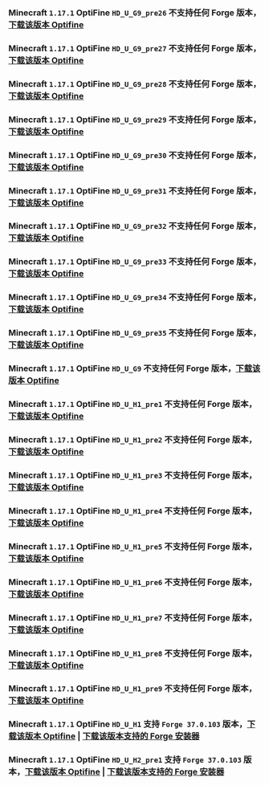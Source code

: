 ### Minecraft `1.17.1` OptiFine `HD_U_G9_pre26` 不支持**任何** Forge 版本，[下载该版本 Optifine](https://optifine.cn/download/preview_OptiFine_1.17.1_HD_U_G9_pre26.jar)



### Minecraft `1.17.1` OptiFine `HD_U_G9_pre27` 不支持**任何** Forge 版本，[下载该版本 Optifine](https://optifine.cn/download/preview_OptiFine_1.17.1_HD_U_G9_pre27.jar)



### Minecraft `1.17.1` OptiFine `HD_U_G9_pre28` 不支持**任何** Forge 版本，[下载该版本 Optifine](https://optifine.cn/download/preview_OptiFine_1.17.1_HD_U_G9_pre28.jar)



### Minecraft `1.17.1` OptiFine `HD_U_G9_pre29` 不支持**任何** Forge 版本，[下载该版本 Optifine](https://optifine.cn/download/preview_OptiFine_1.17.1_HD_U_G9_pre29.jar)



### Minecraft `1.17.1` OptiFine `HD_U_G9_pre30` 不支持**任何** Forge 版本，[下载该版本 Optifine](https://optifine.cn/download/preview_OptiFine_1.17.1_HD_U_G9_pre30.jar)



### Minecraft `1.17.1` OptiFine `HD_U_G9_pre31` 不支持**任何** Forge 版本，[下载该版本 Optifine](https://optifine.cn/download/preview_OptiFine_1.17.1_HD_U_G9_pre31.jar)



### Minecraft `1.17.1` OptiFine `HD_U_G9_pre32` 不支持**任何** Forge 版本，[下载该版本 Optifine](https://optifine.cn/download/preview_OptiFine_1.17.1_HD_U_G9_pre32.jar)



### Minecraft `1.17.1` OptiFine `HD_U_G9_pre33` 不支持**任何** Forge 版本，[下载该版本 Optifine](https://optifine.cn/download/preview_OptiFine_1.17.1_HD_U_G9_pre33.jar)



### Minecraft `1.17.1` OptiFine `HD_U_G9_pre34` 不支持**任何** Forge 版本，[下载该版本 Optifine](https://optifine.cn/download/preview_OptiFine_1.17.1_HD_U_G9_pre34.jar)



### Minecraft `1.17.1` OptiFine `HD_U_G9_pre35` 不支持**任何** Forge 版本，[下载该版本 Optifine](https://optifine.cn/download/preview_OptiFine_1.17.1_HD_U_G9_pre35.jar)



### Minecraft `1.17.1` OptiFine `HD_U_G9` 不支持**任何** Forge 版本，[下载该版本 Optifine](https://optifine.cn/download/OptiFine_1.17.1_HD_U_G9.jar)



### Minecraft `1.17.1` OptiFine `HD_U_H1_pre1` 不支持**任何** Forge 版本，[下载该版本 Optifine](https://optifine.cn/download/preview_OptiFine_1.17.1_HD_U_H1_pre1.jar)



### Minecraft `1.17.1` OptiFine `HD_U_H1_pre2` 不支持**任何** Forge 版本，[下载该版本 Optifine](https://optifine.cn/download/preview_OptiFine_1.17.1_HD_U_H1_pre2.jar)



### Minecraft `1.17.1` OptiFine `HD_U_H1_pre3` 不支持**任何** Forge 版本，[下载该版本 Optifine](https://optifine.cn/download/preview_OptiFine_1.17.1_HD_U_H1_pre3.jar)



### Minecraft `1.17.1` OptiFine `HD_U_H1_pre4` 不支持**任何** Forge 版本，[下载该版本 Optifine](https://optifine.cn/download/preview_OptiFine_1.17.1_HD_U_H1_pre4.jar)



### Minecraft `1.17.1` OptiFine `HD_U_H1_pre5` 不支持**任何** Forge 版本，[下载该版本 Optifine](https://optifine.cn/download/preview_OptiFine_1.17.1_HD_U_H1_pre5.jar)



### Minecraft `1.17.1` OptiFine `HD_U_H1_pre6` 不支持**任何** Forge 版本，[下载该版本 Optifine](https://optifine.cn/download/preview_OptiFine_1.17.1_HD_U_H1_pre6.jar)



### Minecraft `1.17.1` OptiFine `HD_U_H1_pre7` 不支持**任何** Forge 版本，[下载该版本 Optifine](https://optifine.cn/download/preview_OptiFine_1.17.1_HD_U_H1_pre7.jar)



### Minecraft `1.17.1` OptiFine `HD_U_H1_pre8` 不支持**任何** Forge 版本，[下载该版本 Optifine](https://optifine.cn/download/preview_OptiFine_1.17.1_HD_U_H1_pre8.jar)



### Minecraft `1.17.1` OptiFine `HD_U_H1_pre9` 不支持**任何** Forge 版本，[下载该版本 Optifine](https://optifine.cn/download/preview_OptiFine_1.17.1_HD_U_H1_pre9.jar)



### Minecraft `1.17.1` OptiFine `HD_U_H1` 支持 `Forge 37.0.103` 版本，[下载该版本 Optifine](https://optifine.cn/download/OptiFine_1.17.1_HD_U_H1.jar) | [下载该版本支持的 Forge 安装器](https://maven.minecraftforge.net/net/minecraftforge/forge/1.17.1-37.0.103/forge-1.17.1-37.0.103-installer.jar)



### Minecraft `1.17.1` OptiFine `HD_U_H2_pre1` 支持 `Forge 37.0.103` 版本，[下载该版本 Optifine](https://optifine.cn/download/preview_OptiFine_1.17.1_HD_U_H2_pre1.jar) | [下载该版本支持的 Forge 安装器](https://maven.minecraftforge.net/net/minecraftforge/forge/1.17.1-37.0.103/forge-1.17.1-37.0.103-installer.jar)



